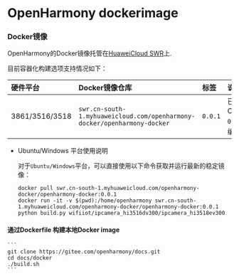 # OpenHarmony dockerimage

### Docker镜像

OpenHarmony的Docker镜像托管在[HuaweiCloud SWR](https://console.huaweicloud.com/swr/?region=cn-south-1#/app/warehouse/warehouseMangeDetail/goldensir/openharmony-docker/openharmony-docker?type=ownImage)上.

目前容器化构建选项支持情况如下：

| 硬件平台   | Docker镜像仓库                | 标签                       | 说明                                       |
| :----- | :------------------------ | :----------------------- | :--------------------------------------- |
| 3861/3516/3518    | `swr.cn-south-1.myhuaweicloud.com/openharmony-docker/openharmony-docker` | `0.0.1`                  | 已经预安装Openharmony `0.0.1` 版本的编译环境。       |


* Ubuntu/Windows 平台使用说明

    对于`Ubuntu/Windows`平台，可以直接使用以下命令获取并运行最新的稳定镜像：
    ```
    docker pull swr.cn-south-1.myhuaweicloud.com/openharmony-docker/openharmony-docker:0.0.1
    docker run -it -v $(pwd):/home/openharmony swr.cn-south-1.myhuaweicloud.com/openharmony-docker/openharmony-docker:0.0.1
    python build.py wifiiot/ipcamera_hi3516dv300/ipcamera_hi3518ev300
    ```

#### 通过Dockerfile 构建本地Docker image
    ```
    git clone https://gitee.com/openharmony/docs.git 
    cd docs/docker
    ./build.sh
    ```
